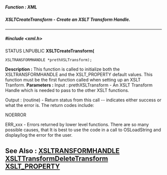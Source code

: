 ##### Function : XML
##### XSLTCreateTransform - Create an XSLT Transform Handle.
---
##### #include <xml.h>
STATUS LNPUBLIC **XSLTCreateTransform(**

	XSLTRANSFORMHANDLE *prethXSLTransform);
**Description :**
This function is called to initialize both the XSLTRANSFORMHANDLE and the 
XSLT_PROPERTY default values.  This function  must be the first function called 
when setting up an XSLT Tranform.
**Parameters :**
Input :
prethXSLTransform  -  An XSLT Transform Handle which is needed to pass to the other XSLT functions. 

Output :
(routine)  -  Return status from this call -- indicates either success or what the error is. The return codes include:

NOERROR 

ERR_xxx - Errors returned by lower level functions.  There are so many possible causes, that It is best to use the code in a call to OSLoadString and display/log the error for the user.


**See Also :**
[XSLTRANSFORMHANDLE](D:/md_files/XSLTRANSFORMHANDLE.md)
[XSLTTransformDeleteTransform](D:/md_files/XSLTTransformDeleteTransform.md)
[XSLT_PROPERTY](D:/md_files/XSLT_PROPERTY.md)
---
